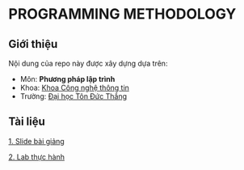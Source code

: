 # PROGRAMMING METHODOLOGY

## Giới thiệu 
Nội dung của repo này được xây dựng dựa trên:

- Môn: **Phương pháp lập trình** 
- Khoa: [Khoa Công nghệ thông tin](https://it.tdtu.edu.vn/)
- Trường: [Đại học Tôn Đức Thắng](https://tdtu.edu.vn/)

## Tài liệu
[1. Slide bài giảng](https://github.com/maoleng/C-Programming/tree/huuloc/T%C3%A0i%20li%E1%BB%87u%20(document)/L%C3%AD%20thuy%E1%BA%BFt)

[2. Lab thực hành](https://github.com/maoleng/C-Programming/tree/huuloc/T%C3%A0i%20li%E1%BB%87u%20(document)/Th%E1%BB%B1c%20h%C3%A0nh)
